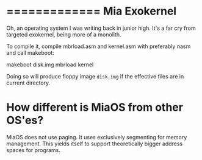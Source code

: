 =============
Mia Exokernel
=============
Oh, an operating system I was writing back in junior high. It's a far cry from targeted exokernel, being more of a monolith.

To compile it, compile mbrload.asm and kernel.asm with preferably nasm and call makeboot:

makeboot disk.img mbrload kernel

Doing so will produce floppy image `disk.img`
if the effective files are in current directory. 

How different is MiaOS from other OS'es?
========================================

MiaOS does not use paging. It uses exclusively segmenting for memory management. This yields itself to support theoretically bigger address spaces for programs.
